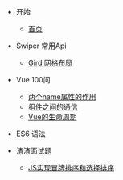 * 开始
  * [首页](/)
  
* Swiper 常用Api
  * [Gird 网格布局](swiper/gird.md)

* Vue 100问
  * [两个name属性的作用](vue/两个name属性的作用.md)
  * [组件之间的通信](vue/组件之间的通信.md)
  * [Vue的生命周期](vue/Vue的生命周期.md)

* ES6 语法
  
* 渣渣面试题
  * [JS实现冒牌排序和选择排序](./404.html)